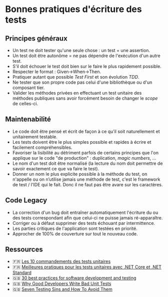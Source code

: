 
# Bonnes pratiques d'écriture des tests

## Principes généraux

* Un test ne doit tester qu'une seule chose : un test = une assertion.
* Un test doit être autonôme = ne pas dépendre de l'exécution d'un autre test.
* S'il doit échouer le test doit bien sur le faire le plus rapidement possible.
* Respecter le format : Given->When->Then.
* Pratiquer autant que possible _Test First_ et son évolution _TDD_.
* Ne tester que son propre code pas celui d'une bibliothèque ou d'un composant tier.
* Valider les méthodes privées en effectuant un test unitaire des méthodes publiques sans avoir forcément besoin de changer le _scope_ de celles-ci.

## Maintenabilité

* Le code doit être pensé et écrit de façon à ce qu’il soit naturellement et unitairement testable.
* Les tests doivent être le plus simples possible et rapides à écrire et facilement compréhensibles.
* Favoriser la lisibilité au détriment parfois de certains principes que l'on applique sur le code "de production" : duplication, _magic numbers_, ...
* Le nom d'un test doit être normalisé (la lecture du nom doit permettre de savoir exactement ce que va faire le test).
* Donner un nom le plus explicite possible à la méthode du test, on n'appelle ou on n’utilise jamais une méthode de test, c'est le framework de test / l'IDE qui le fait. Donc il ne faut pas être avare sur les caractères.


## Code Legacy

* La correction d'un bug doit entraîner automatiquement l'écriture du ou des tests correspondant afin que celui-ci ne puisse jamais ré-apparaître.
* Corriger ou à défaut supprimer des tests échouant par intermittence.
* Les parties critiques de l'application sont testées en priorité.
* Approcher de 100% de couverture sur tout le nouveau code.

## Ressources

* :fr: [Les 10 commandements des tests unitaires](https://blog.xebia.fr/2008/04/11/les-10-commandements-des-tests-unitaires/)
* :fr: [Meilleures pratiques pour les tests unitaires avec .NET Core et .NET Standard](https://docs.microsoft.com/fr-fr/dotnet/core/testing/unit-testing-best-practices)
* :gb: [30 best practices for software development and testing](https://opensource.com/article/17/5/30-best-practices-software-development-and-testing)
* :gb: [Why Good Developers Write Bad Unit Tests](https://mtlynch.io/good-developers-bad-tests/)
* :gb: [Seven Testing Sins and How To Avoid Them](https://www.javacodegeeks.com/2019/08/seven-testing-sins-and-how-to-avoid-them.html)
